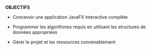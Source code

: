 **OBJECTIFS**

-   Concevoir une application JavaFX interactive complète

-   Programmer les algorithmes requis en utilisant les structures de
    données appropriées

-   Gérer le projet et les ressources convenablement